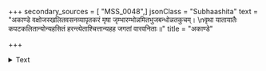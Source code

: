 +++
secondary_sources = [ "MSS_0048",]
jsonClass = "Subhaashita"
text = "अकाण्डे वक्षोजस्खलितवसनव्यापृतकरं मृषा जृम्भारम्भोन्नमितभुजबन्धोन्नतकुचम्।  \nवृथा यातायातैः कपटकलितान्योन्यहसितं हरन्त्येताश्चित्तान्यहह जगतां वारवनिताः॥"
title = "अकाण्डे"

+++

<details><summary>Text</summary>

अकाण्डे वक्षोजस्खलितवसनव्यापृतकरं मृषा जृम्भारम्भोन्नमितभुजबन्धोन्नतकुचम्।  
वृथा यातायातैः कपटकलितान्योन्यहसितं हरन्त्येताश्चित्तान्यहह जगतां वारवनिताः॥
</details>
